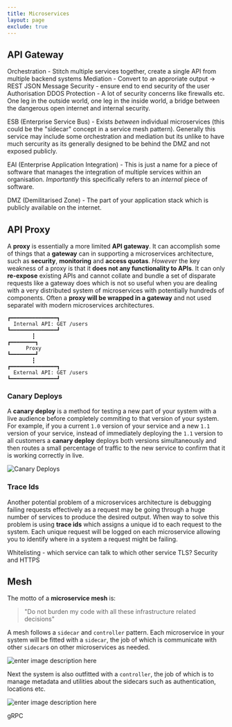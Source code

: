 ```yaml
---
title: Microservices
layout: page
exclude: true
---
```



## API Gateway

Orchestration - Stitch multiple services together, create a single API from multiple backend systems
Mediation - Convert to an approriate output -> REST JSON
Message Security - ensure end to end security of the user
Authorisation
DDOS Protection - A lot of security concerns like firewalls etc.
One leg in the outside world, one leg in the inside world, a bridge between the dangerous open internet and internal security.

ESB (Enterprise Service Bus) - Exists *between* individual microservices (this could be the "sidecar" concept in a service mesh pattern). Generally this service may include some orchestration and mediation but its unlike to have much sercurity as its generally designed to be behind the DMZ and not exposed publicly.

EAI (Enterprise Application Integration) - This is just a name for a piece of software that manages the integration of multiple services within an organisation. *Importantly* this specifically refers to an *internal* piece of software.

DMZ (Demilitarised Zone) - The part of your application stack which is publicly available on the internet.

## API Proxy

A **proxy** is essentially a more limited **API gateway**. It can accomplish some of things that a **gateway** can in supporting a microservices architecture, such as **security**, **monitoring** and **access quotas**. *However* the key weakness of a proxy is that it **does not any functionality to APIs**. It can only **re-expose** existing APIs and cannot collate and bundle a set of disparate requests like a gateway does which is not so useful when you are dealing with a very distributed system of microservices with potentially hundreds of components. Often a **proxy will be wrapped in a gateway** and not used separatel with modern microservices architectures.
```
┏━━━━━━━━━━━━━━━┓
  Internal API: GET /users
┗━━━━━━━━━━━━━━━┛
		┇
┏━━━━━━━━┓
      Proxy
┗━━━━━━━━┛
		┇
┏━━━━━━━━━━━━━━━┓
  External API: GET /users
┗━━━━━━━━━━━━━━━┛
```

### Canary Deploys

A **canary deploy** is a method for testing a new part of your system with a live audience before completely commiting to that version of your system. For example, if you a current `1.0` version of your service and a new `1.1` version of your service, instead of immediately deploying the `1.1` version to all customers a **canary deploy** deploys both versions simultaneously and then routes a small percentage of traffic to the new service to confirm that it is working correctly in live.

![Canary Deploys](https://i.imgur.com/2vnL1M4.png)

### Trace Ids

Another potential problem of a microservices architecture is debugging failing requests effectively as a request may be going through a huge number of services to produce the desired output. When way to solve this problem is using **trace ids** which assigns a unique id to each request to the system. Each unique request will be logged on each microservice allowing you to identify where in a system a request might be failing.

Whitelisting - which service can talk to which other service
TLS? Security and HTTPS


## Mesh

The motto of a **microservice mesh** is:

> "Do not burden my code with all these infrastructure related decisions"

A mesh follows a `sidecar` and `controller` pattern. Each microservice in your system will be fitted with a `sidecar`, the job of which is communicate with other `sidecar`s on other microservices as needed.

![enter image description here](https://i.imgur.com/0ajWAdQ.png)


Next the system is also outfitted with a `controller`, the job of which is to manage metadata and utilities about the sidecars such as authentication, locations etc.

![enter image description here](https://i.imgur.com/1AY5T70.png)


gRPC
<!--stackedit_data:
eyJoaXN0b3J5IjpbLTE5NzI4MjM0ODgsNzU3MzcwMzE1LDE4NT
A3NTA1MDgsLTEyNjU1MTQ2MTgsLTE1NjYyNjM5ODAsLTExNDgz
MDEzNDIsMTQwMDM4OTUzOCwtNTY3MTU4MjYxXX0=
-->